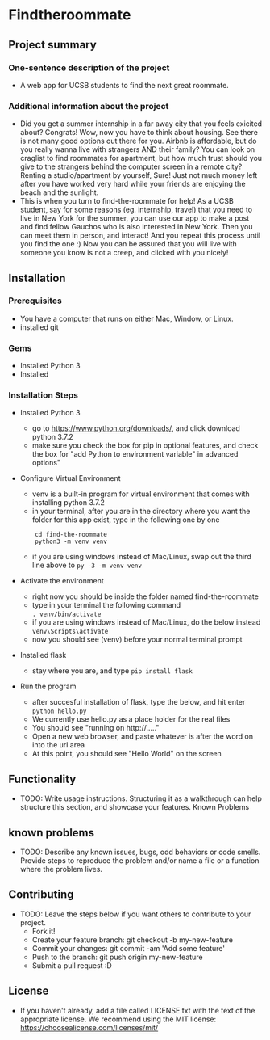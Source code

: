 # Findtheroommate
## Project summary
### One-sentence description of the project  
* A web app for UCSB students to find the next great roommate.
### Additional information about the project  
* Did you get a summer internship in a far away city that you feels exicited about? Congrats! Wow, now you have to think about housing. See there is not many good options out there for you. Airbnb is affordable, but do you really wanna live with strangers AND their family? You can look on craglist to find roommates for apartment, but how much trust should you give to the strangers behind the computer screen in a remote city? Renting a studio/apartment by yourself, Sure! Just not much money left after you have worked very hard while your friends are enjoying the beach and the sunlight. 
* This is when you turn to find-the-roommate for help! As a UCSB student, say for some reasons (eg. internship, travel) that you need to live in New York for the summer, you can use our app to make a post and find fellow Gauchos who is also interested in New York. Then you can meet them in person, and interact! And you repeat this process until you find the one :) Now you can be assured that you will live with someone you know is not a creep, and clicked with you nicely!  
 
 
## Installation
### Prerequisites  
* You have a computer that runs on either Mac, Window, or Linux.
* installed git 
### Gems
* Installed Python 3
* Installed 
### Installation Steps  
* Installed Python 3  
    * go to https://www.python.org/downloads/, and click download python 3.7.2
    * make sure you check the box for pip in optional features, and check the box for "add Python to environment variable" in advanced options"  
* Configure Virtual Environment  
    * venv is a built-in program for virtual environment that comes with installing python 3.7.2
    * in your terminal, after you are in the directory where you want the folder for this app exist, type in the following one by one
    ```mkdir find-the-roommate
        cd find-the-roommate
        python3 -m venv venv
    ```
    * if you are using windows instead of Mac/Linux, swap out the third line above to 
    ```py -3 -m venv venv``` 
* Activate the environment  
    * right now you should be inside the folder named find-the-roommate
    * type in your terminal the following command  
    ```. venv/bin/activate```
    * if you are using windows instead of Mac/Linux, do the below instead
    ```venv\Scripts\activate```
    * now you should see (venv) before your normal terminal prompt  

* Installed flask
    * stay where you are, and type
    ```pip install flask```

* Run the program  
    * after succesful installation of flask, type the below, and hit enter
    ```python hello.py```
    * We currently use hello.py as a place holder for the real files
    * You should see "running on http://....."
    * Open a new web browser, and paste whatever is after the word on into the url area
    * At this point, you should see "Hello World" on the screen

## Functionality

* TODO: Write usage instructions. Structuring it as a walkthrough can help structure this section, and showcase your features.
Known Problems

## known problems
* TODO: Describe any known issues, bugs, odd behaviors or code smells. Provide steps to reproduce the problem and/or name a file or a function where the problem lives.

## Contributing

* TODO: Leave the steps below if you want others to contribute to your project.  
    * Fork it!
    * Create your feature branch: git checkout -b my-new-feature
    * Commit your changes: git commit -am 'Add some feature'
    * Push to the branch: git push origin my-new-feature
    * Submit a pull request :D

## License

* If you haven't already, add a file called LICENSE.txt with the text of the appropriate license. We recommend using the MIT license: https://choosealicense.com/licenses/mit/
